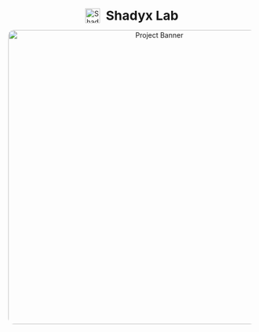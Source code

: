<p align="center">
  <img src="./favicon.png" alt="Shadyx Logo" width="30" style="vertical-align: middle;"/>
  <span style="font-size: 26px; font-weight: 700; vertical-align: middle; margin-left: 8px;">
    Shadyx Lab
  </span>
</p>

<p align="center">
  <img src="./readmeimg.jpg" alt="Project Banner" width="600" style="border-radius: 12px;"/>
</p>
